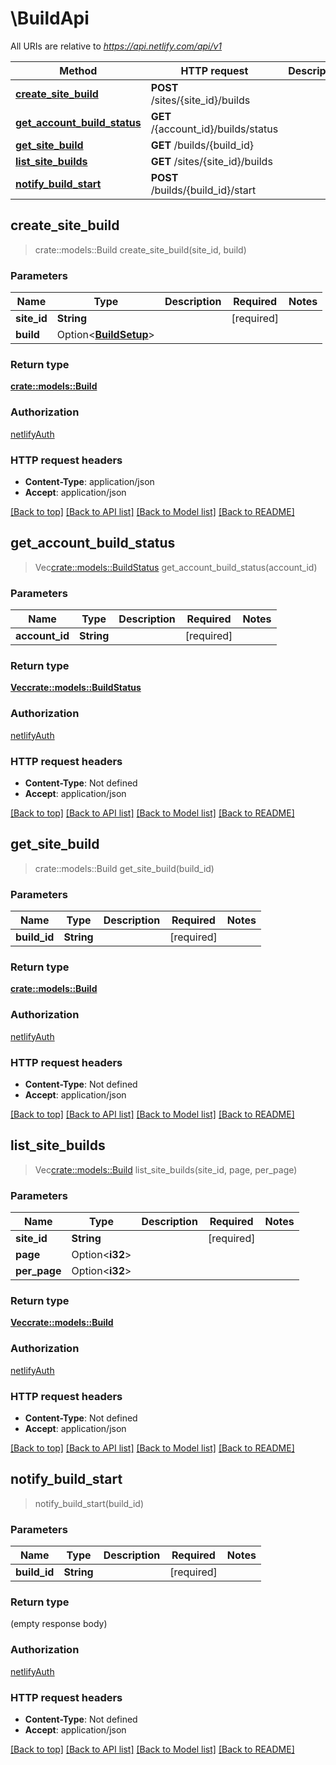 # \BuildApi

All URIs are relative to *https://api.netlify.com/api/v1*

Method | HTTP request | Description
------------- | ------------- | -------------
[**create_site_build**](BuildApi.md#create_site_build) | **POST** /sites/{site_id}/builds | 
[**get_account_build_status**](BuildApi.md#get_account_build_status) | **GET** /{account_id}/builds/status | 
[**get_site_build**](BuildApi.md#get_site_build) | **GET** /builds/{build_id} | 
[**list_site_builds**](BuildApi.md#list_site_builds) | **GET** /sites/{site_id}/builds | 
[**notify_build_start**](BuildApi.md#notify_build_start) | **POST** /builds/{build_id}/start | 



## create_site_build

> crate::models::Build create_site_build(site_id, build)


### Parameters


Name | Type | Description  | Required | Notes
------------- | ------------- | ------------- | ------------- | -------------
**site_id** | **String** |  | [required] |
**build** | Option<[**BuildSetup**](BuildSetup.md)> |  |  |

### Return type

[**crate::models::Build**](build.md)

### Authorization

[netlifyAuth](../README.md#netlifyAuth)

### HTTP request headers

- **Content-Type**: application/json
- **Accept**: application/json

[[Back to top]](#) [[Back to API list]](../README.md#documentation-for-api-endpoints) [[Back to Model list]](../README.md#documentation-for-models) [[Back to README]](../README.md)


## get_account_build_status

> Vec<crate::models::BuildStatus> get_account_build_status(account_id)


### Parameters


Name | Type | Description  | Required | Notes
------------- | ------------- | ------------- | ------------- | -------------
**account_id** | **String** |  | [required] |

### Return type

[**Vec<crate::models::BuildStatus>**](buildStatus.md)

### Authorization

[netlifyAuth](../README.md#netlifyAuth)

### HTTP request headers

- **Content-Type**: Not defined
- **Accept**: application/json

[[Back to top]](#) [[Back to API list]](../README.md#documentation-for-api-endpoints) [[Back to Model list]](../README.md#documentation-for-models) [[Back to README]](../README.md)


## get_site_build

> crate::models::Build get_site_build(build_id)


### Parameters


Name | Type | Description  | Required | Notes
------------- | ------------- | ------------- | ------------- | -------------
**build_id** | **String** |  | [required] |

### Return type

[**crate::models::Build**](build.md)

### Authorization

[netlifyAuth](../README.md#netlifyAuth)

### HTTP request headers

- **Content-Type**: Not defined
- **Accept**: application/json

[[Back to top]](#) [[Back to API list]](../README.md#documentation-for-api-endpoints) [[Back to Model list]](../README.md#documentation-for-models) [[Back to README]](../README.md)


## list_site_builds

> Vec<crate::models::Build> list_site_builds(site_id, page, per_page)


### Parameters


Name | Type | Description  | Required | Notes
------------- | ------------- | ------------- | ------------- | -------------
**site_id** | **String** |  | [required] |
**page** | Option<**i32**> |  |  |
**per_page** | Option<**i32**> |  |  |

### Return type

[**Vec<crate::models::Build>**](build.md)

### Authorization

[netlifyAuth](../README.md#netlifyAuth)

### HTTP request headers

- **Content-Type**: Not defined
- **Accept**: application/json

[[Back to top]](#) [[Back to API list]](../README.md#documentation-for-api-endpoints) [[Back to Model list]](../README.md#documentation-for-models) [[Back to README]](../README.md)


## notify_build_start

> notify_build_start(build_id)


### Parameters


Name | Type | Description  | Required | Notes
------------- | ------------- | ------------- | ------------- | -------------
**build_id** | **String** |  | [required] |

### Return type

 (empty response body)

### Authorization

[netlifyAuth](../README.md#netlifyAuth)

### HTTP request headers

- **Content-Type**: Not defined
- **Accept**: application/json

[[Back to top]](#) [[Back to API list]](../README.md#documentation-for-api-endpoints) [[Back to Model list]](../README.md#documentation-for-models) [[Back to README]](../README.md)

